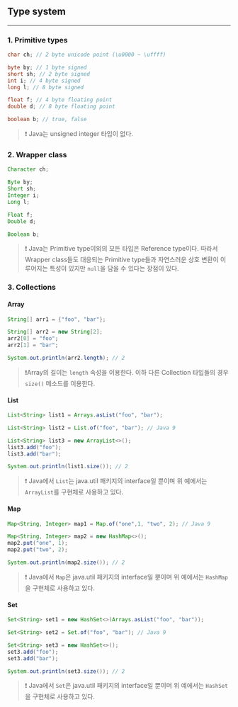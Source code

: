 ## Type system

---

### 1. Primitive types

```java
char ch; // 2 byte unicode point (\u0000 ~ \uffff)

byte by; // 1 byte signed
short sh; // 2 byte signed
int i; // 4 byte signed
long l; // 8 byte signed

float f; // 4 byte floating point
double d; // 8 byte floating point

boolean b; // true, false
```

> ❗ Java는 unsigned integer 타입이 없다.

### 2. Wrapper class

```java
Character ch;

Byte by;
Short sh;
Integer i;
Long l;

Float f;
Double d;

Boolean b;
```

> ❗ Java는 Primitive type이외의 모든 타입은 Reference type이다. 따라서 Wrapper class들도 대응되는 Primitive type들과 자연스러운 상호 변환이 이루어지는 특성이 있지만 `null`을 담을 수 있다는 장점이 있다.

### 3. Collections

#### Array

```java
String[] arr1 = {"foo", "bar"};

String[] arr2 = new String[2];
arr2[0] = "foo";
arr2[1] = "bar";

System.out.println(arr2.length); // 2
```
> ❗Array의 길이는 `length` 속성을 이용한다. 이하 다른 Collection 타입들의 경우 `size()` 메소드를 이용한다.

#### List

```java
List<String> list1 = Arrays.asList("foo", "bar");

List<String> list2 = List.of("foo", "bar"); // Java 9

List<String> list3 = new ArrayList<>();
list3.add("foo");
list3.add("bar");

System.out.println(list1.size()); // 2
```

> ❗ Java에서 `List`는 java.util 패키지의 interface일 뿐이며 위 예에서는 `ArrayList`를 구현체로 사용하고 있다.

#### Map

```java
Map<String, Integer> map1 = Map.of("one",1, "two", 2); // Java 9

Map<String, Integer> map2 = new HashMap<>();
map2.put("one", 1);
map2.put("two", 2);

System.out.println(map2.size()); // 2
```

> ❗ Java에서 `Map`은 java.util 패키지의 interface일 뿐이며 위 예에서는 `HashMap`을 구현체로 사용하고 있다.

#### Set

```java
Set<String> set1 = new HashSet<>(Arrays.asList("foo", "bar"));

Set<String> set2 = Set.of("foo", "bar"); // Java 9

Set<String> set3 = new HashSet<>();
set3.add("foo");
set3.add("bar");

System.out.println(set3.size()); // 2
```

> ❗ Java에서 `Set`은 java.util 패키지의 interface일 뿐이며 위 예에서는 `HashSet`을 구현체로 사용하고 있다.
